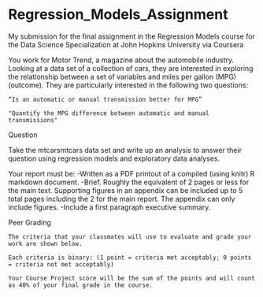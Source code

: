 # Regression_Models_Assignment
My submission for the final assignment in the Regression Models course for the Data Science Specialization at John Hopkins University via Coursera

You work for Motor Trend, a magazine about the automobile industry. Looking at a data set of a collection of cars, they are interested in exploring the relationship between a set of variables and miles per gallon (MPG) (outcome). They are particularly interested in the following two questions:

    “Is an automatic or manual transmission better for MPG”

    "Quantify the MPG difference between automatic and manual transmissions"  

Question

Take the mtcarsmtcars data set and write up an analysis to answer their question using regression models and exploratory data analyses.

Your report must be:
  -Written as a PDF printout of a compiled (using knitr) R markdown document.
  -Brief. Roughly the equivalent of 2 pages or less for the main text. Supporting figures in an appendix can be included up to 5 total pages including the 2 for the main report. The appendix can only include figures.
  -Include a first paragraph executive summary.

Peer Grading

    The criteria that your classmates will use to evaluate and grade your work are shown below. 

    Each criteria is binary: (1 point = criteria met acceptably; 0 points = criteria not met acceptably)

    Your Course Project score will be the sum of the points and will count as 40% of your final grade in the course. 
